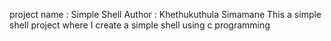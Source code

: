 project name : Simple Shell
Author : Khethukuthula Simamane
This a simple shell project where I create a simple shell using c programming

